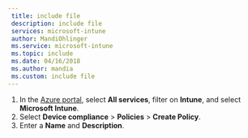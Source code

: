```yaml
---
 title: include file
 description: include file
 services: microsoft-intune
 author: MandiOhlinger
 ms.service: microsoft-intune
 ms.topic: include
 ms.date: 04/16/2018
 ms.author: mandia
 ms.custom: include file
---
```


1. In the [Azure portal](https://portal.azure.com), select **All services**, filter on **Intune**, and select **Microsoft Intune**.
2. Select **Device compliance** > **Policies** > **Create Policy**.
3. Enter a **Name** and **Description**.